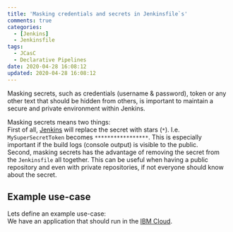 ```yaml
---
title: 'Masking credentials and secrets in Jenkinsfile`s'
comments: true
categories:
  - [Jenkins]
  - Jenkinsfile
tags:
  - JCasC
  - Declarative Pipelines
date: 2020-04-28 16:08:12
updated: 2020-04-28 16:08:12
---
```


Masking secrets, such as credentials (username & password), token or any other text that should be hidden from others, is important to maintain a secure and private environment within Jenkins.

<!-- more -->

Masking secrets means two things:  
First of all, [Jenkins] will replace the secret with stars (`*`).
I.e. `MySuperSecretToken` becomes `*****************`.
This is especially important if the build logs (console output) is visible to the public.  
Second, masking secrets has the advantage of removing the secret from the `Jenkinsfile` all together.
This can be useful when having a public repository and even with private repositories, if not everyone should know about the secret.

## Example use-case

Lets define an example use-case:  
We have an application that should run in the [IBM Cloud].  


[jenkins]: https://www.jenkins.io/
[ibm cloud]: https://cloud.ibm.com/
